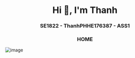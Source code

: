 <h1 align="center">Hi 👋, I'm Thanh</h1>
<p align="center">
  <h3 align="center">SE1822 - ThanhPHHE176387 - ASS1 </h3>
</p>


<p align="center">
  <h3 align="center">HOME </h3>
</p>

![image](https://github.com/Thanh158za/SE1822-ThanhPHHE176387-ASS1/assets/137173876/577a2631-0149-4597-9e52-59a4fd35b43e)
